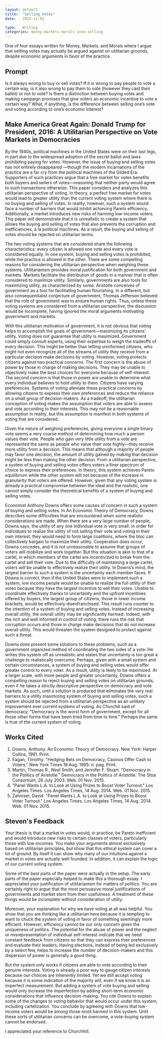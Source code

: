 ```yaml
---
layout: default
title:  "Selling Votes"
date:   2015-11-01

type:   Writing
categories: money-markets-morals vote-selling
---
```

One of four essays written for  Money, Markets, and Morals where I argue that sellling votes may actually be argued against on utilitarian grounds, despite economic arguments in favor of the practice. 

## Prompt

Is it always wrong to buy or sell votes? If it is wrong to pay people to vote a certain way, is it also wrong to pay them to vote (however they cast their ballot) or not to vote? Is there a distinction between buying votes and making campaign promises that give voters an economic incentive to vote a certain way? What, if anything, is the difference between selling one’s vote and voting according to one’s economic interest?

## Make America Great Again: Donald Trump for President, 2016: A Utilitarian Perspective on Vote Markets in Democracies

By the 1940s, political machines in the United States were on their last legs, in part due to the widespread adoption of the secret ballot and laws prohibiting paying for votes. However, the issue of buying and selling votes has not entirely disappeared  —though the modern incarnations of the practice are a far cry from the political machines of the Gilded Era. Supporters of such practices argue that a free market for votes benefits both buyers and sellers of votes—reasoning that neither party would agree to such transactions otherwise. This paper considers and analyzes this utilitarian perspective of voting. In theory, a perfect free market for votes would lead to greater utility than the current voting system where there is no buying and selling of votes. In reality, however, such a system would face a number of barriers that would inhibit achieving Pareto efficiency. Additionally, a market introduces new risks of harming low-income voters. This paper will demonstrate that it is unrealistic to create a system that allows the buying and selling of votes that also prevents the corruption and inefficiencies, à la political machines. As a result, the buying and selling of votes should be rejected on utilitarian terms.

The two voting systems that are considered share the following characteristics: every citizen is allowed one vote and every vote is considered equally. In one system, buying and selling votes is prohibited, while the practice is allowed in the other. There are some compelling reasons for considering the utilitarian perspective when weighing these systems. Utilitarianism provides moral justification for both government and markets. Markets facilitate the distribution of goods in a manner that is often considered to maximize utility. Similarly, governments are also tools for maximizing utility, as characterized by some. Aristotle conceives of government as a tool for facilitating human flourishing. In a different, but also consequentialist conjecture of government, Thomas Jefferson believed that the role of government was to ensure human rights. Thus, unless these voting systems are considered from a utilitarian perspective, the discussion would be incomplete, having ignored the moral arguments motivating government and markets. 

With this utilitarian motivation of government, it is not obvious that voting helps to accomplish the goals of government—maximizing its citizens’ utility. Voting does not guarantee that utility is maximized. Government could simply consult experts, using their expertise to weigh the tradeoffs of every decision. This might be better than letting uninformed citizens, who might not even recognize all of the streams of utility they receive from a particular decision make decisions by voting. However, voting protects citizens against two practical concerns. The first concern is the abuse of power by those in charge of making decisions. They may be unable to objectively make the best choices for everyone because of self-interest. The second concern is that those in power are unable to determine what every individual believes to hold utility to them. Citizens have varying preferences. Systems of voting alleviate these practical concerns by allowing citizens to express their own preferences and reduce the reliance on a small group of decision-makers. As a tradeoff, the utilitarian conception of voting makes the assumption that voters are able to assess and vote according to their interests. This may not be a reasonable assumption in reality, but this assumption is manifest in both systems of voting that are considered.

Given the nature of weighing preferences, giving everyone a single binary vote seems a very coarse method of determining how much a person values their vote. People who gain very little utility from a vote are represented the same as people who value their vote highly—they receive more utility from a decision. This means that although a majority of people may favor one decision, the amount of utility gained by making that decision might be less than making the other decision. From a utilitarian perspective, a system of buying and selling votes offers voters a finer spectrum of choice to express their preferences. In theory, this system achieves Pareto equilibrium while the other system will not because of the increase in granularity that voters are offered. However, given that any voting system is already a practical compromise between the ideal and the realistic, one cannot simply consider the theoretical benefits of a system of buying and selling votes. 

Economist Anthony Downs offers some causes of concern in such a system of buying and selling votes. In An Economic Theory of Democracy, Downs describes some difficulties that are encountered when some realistic considerations are made. When there are a very large number of people, Downs says, the utility of any one individual vote is very small. In order for individuals to realize the utility of not selling their vote and voting in their own interest, they would need to form large coalitions, where the bloc can collectively bargain to maximize their utility. Cooperation does occur, Downs concedes, and it is not unreasonable to assume that groups of voters will mobilize and work together. But this situation is akin to that of a cartel, in which members of the cartel are incentivized to break from the cartel and sell their vote. Due to the difficulty of maintaining a large cartel, voters will be unable to effectively realize their utility. In Downs’s mind, the largest barrier to such a system is the uncertainty each member faces. If Downs is correct, then if the United States were to implement such a system, low income people would be unable to realize the full utility of their votes because they have the largest incentive to sell their votes. Unable to coordinate effectively thanks to uncertainty and the upfront incentives offered by buyers, the largest group of citizens, those in lower income brackets, would be effectively disenfranchised. This result runs counter to the intention of a system of buying and selling votes. Instead of increasing overall utility, the overall utility may be significantly harmed. Indeed, with the rich and well informed in control of voting, there runs the risk that corruption occurs and those in charge make decisions that do not increase overall utility. This would threaten the system designed to protect against such a threat. 

Downs does present some solutions to these problems, such as a government organized method of coordinating the two sides of a vote. He writes this system off as unrealistic and states that uncertainty is too great a challenge to realistically overcome. Perhaps, given with a small system and certain circumstances, a system of buying and selling votes would offer greater control to every voter. As a result, utility is likely to be maximized. At a larger scale, with more people and greater uncertainty, Downs offers a compelling reason to reject buying and selling votes on utilitarian grounds, even if he takes a strictly descriptive perspective on democracy and vote markets. As such, until a solution is produced that eliminates the very real barriers to a utility maximizing system of buying and selling votes, such a system should be rejected from a utilitarian perspective as an unlikely improvement over current systems of voting. As Churchill said of democracy, "Democracy is the worst form of government, except for all those other forms that have been tried from time to time." Perhaps the same is true of the current system of voting. 

## Works Cited

1. Downs, Anthony. An Economic Theory of Democracy. New York: Harper Collins, 1991. Print.
2. Eagan, Timothy. "Hedging Bets on Democracy, Casinos Offer Cash to Voters." New York Times 18 Aug. 1995: n. pag. Print.
3. Martin, Thomas R., Neel Smith, and Jennifer F. Stuart. "Democracy in the Politics of Aristotle." Democracy in the Politics of Aristotle. The Stoa Consortium, 26 July 2003. Web. 01 Nov. 2015.
4. "Panel Wants L.A. to Look at Using Prizes to Boost Voter Turnout." Los Angeles Times. Los Angeles Times, 14 Aug. 2014. Web. 01 Nov. 2015.
5. Zahniser, David. "Panel Wants L.A. to Look at Using Prizes to Boost Voter Turnout." Los Angeles Times. Los Angeles Times, 14 Aug. 2014. Web. 01 Nov. 2015.

## Steven's Feedback

Your thesis is that a market in votes would, in practice, be Pareto inefficient and would introduce new risks to certain classes of voters, particularly those with low-incomes. You make your arguments almost exclusively based on utilitarian principles, but show that this ethical system can cover a lot of ground. By itself it can show why many of our intuitions against a market in votes are actually well founded. In addition, it can explain the logic of our current voting system. 

Some of the best parts of the paper were actually in the setup. The early parts of the paper especially helped to make this a thorough essay. I appreciated your justification of utilitarianism for matters of politics. You are certainly right to argue that the most persuasive moral justifications of governments and market stem from their usefulness. A treatment of these things would be incomplete without consideration of utility. 

Moreover, your explanation for why we have voting at all was helpful. You show that you are thinking like a utilitarian here because it is tempting to want to chuck the system of voting in favor of something seemingly more efficient. However, efficiency cannot be our only concern given the uniqueness of politics. The potential for the abuse of power and the neglect or misrepresentation of individual self-interest indicate that we need constant feedback from citizens so that they can express their preferences and evaluate their leaders. Having elections, instead of being led exclusively by a select few, helps to increase the number of decision-makers and this dispersion of power is generally a good thing. 

But the system only works if citizens are able to vote according to their genuine interests. Voting is already a poor way to gauge citizen interests because our choices are inherently limited. Yet we still accept voting because it is some indication of the majority will, even if we know it is an imperfect measurement. But adding a system of vote buying and selling would only increase the imperfection by adding short-term economic considerations that influence decision-making. You cite Downs to explain some of the changes to voting behavior that would occur under this system, including cartelization. You conclude by agreeing with Downs that low-income voters would be among those most harmed in this system. Until these sorts of utilitarian concerns can be overcome, a vote-buying system cannot be endorsed. 

I appreciated your reference to Churchhill.
